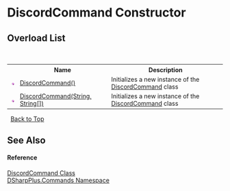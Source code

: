 # DiscordCommand Constructor 
 


## Overload List
&nbsp;<table><tr><th></th><th>Name</th><th>Description</th></tr><tr><td>![Public method](media/pubmethod.gif "Public method")</td><td><a href="bb2b61ce-139f-d48a-2748-63f85dbf15b9">DiscordCommand()</a></td><td>
Initializes a new instance of the <a href="134e2355-3212-b6c0-d76a-fc66459fdcfe">DiscordCommand</a> class</td></tr><tr><td>![Public method](media/pubmethod.gif "Public method")</td><td><a href="af0629e1-cd2e-f247-cef5-436a024c2ea6">DiscordCommand(String, String[])</a></td><td>
Initializes a new instance of the <a href="134e2355-3212-b6c0-d76a-fc66459fdcfe">DiscordCommand</a> class</td></tr></table>&nbsp;
<a href="#discordcommand-constructor">Back to Top</a>

## See Also


#### Reference
<a href="134e2355-3212-b6c0-d76a-fc66459fdcfe">DiscordCommand Class</a><br /><a href="fc38a4a5-4979-fd82-c5c3-f5d7b478e6e0">DSharpPlus.Commands Namespace</a><br />